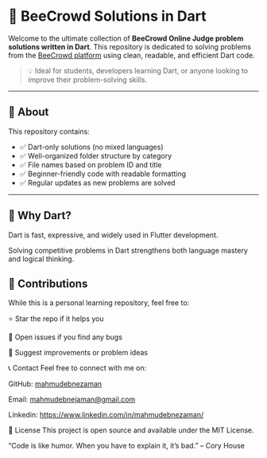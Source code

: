 # 🐝 BeeCrowd Solutions in Dart

Welcome to the ultimate collection of **BeeCrowd Online Judge problem solutions written in Dart**. This repository is dedicated to solving problems from the [BeeCrowd platform](https://www.beecrowd.com.br/judge/en/) using clean, readable, and efficient Dart code.

> 💡 Ideal for students, developers learning Dart, or anyone looking to improve their problem-solving skills.

---

## 📌 About

This repository contains:
- ✅ Dart-only solutions (no mixed languages)
- ✅ Well-organized folder structure by category
- ✅ File names based on problem ID and title
- ✅ Beginner-friendly code with readable formatting
- ✅ Regular updates as new problems are solved

---


## 🧠 Why Dart?
Dart is fast, expressive, and widely used in Flutter development.

Solving competitive problems in Dart strengthens both language mastery and logical thinking.

## 🙌 Contributions
While this is a personal learning repository, feel free to:

⭐ Star the repo if it helps you

🐛 Open issues if you find any bugs

💬 Suggest improvements or problem ideas

📞 Contact
Feel free to connect with me on:

GitHub: [mahmudebnezaman](https://github.com/mahmudebnezaman)

Email: mahmudebnejaman@gmail.com

Linkedin: https://www.linkedin.com/in/mahmudebnezaman/

📜 License
This project is open source and available under the MIT License.

“Code is like humor. When you have to explain it, it’s bad.” – Cory House
